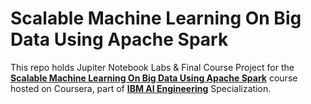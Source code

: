 # Scalable Machine Learning On Big Data Using Apache Spark

This repo holds Jupiter Notebook Labs & Final Course Project for the [__Scalable Machine Learning On Big Data Using Apache Spark__](https://www.coursera.org/learn/machine-learning-big-data-apache-spark) course hosted on Coursera, part of [__IBM AI Engineering__](https://www.coursera.org/professional-certificates/ai-engineer) Specialization.
